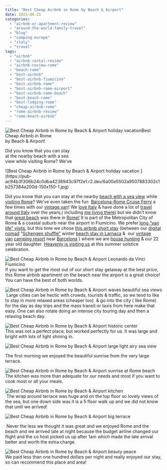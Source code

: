 ```yaml
---
title: "Best Cheap Airbnb in Rome by Beach & Airport"
date: 2023-06-21
categories: 
  - "airbnb-or-apartment-review"
  - "around-the-world-family-travel"
  - "blog"
  - "camping-europe"
  - "italy"
  - "travel"
tags: 
  - "airbnb"
  - "airbnb-rental-review"
  - "airbnb-review-rome"
  - "beach-rome"
  - "best-airbnb"
  - "best-airbnb-fiumicino"
  - "best-airbnb-rome"
  - "best-airbnb-rome-airport"
  - "best-airbnb-rome-beach"
  - "best-beach-rome"
  - "best-lodging-rome"
  - "cheap-airbnb-rome"
  - "rome-airbnb-review"
  - "rome-beach-airbnb"
---
```


  
![Best Cheap Airbnb in Rome by Beach & Airport holiday  vacation ](https://pub-ac94b3f306b24c0dba4238943c97f2e1.r2.dev/6a00e5502a9507883302c1b2573813200d-300x179-1.jpg)Best Cheap Airbnb in Rome  
by Beach & Airport!  
  
Did you know that you can stay  
at the nearby beach with a sea  
[](https://www.timeout.com/rome/things-to-do/best-beaches-in-rome)view while visiting Rome? We've

<!--more--> ![Best Cheap Airbnb in Rome by Beach & Airport holiday  vacation ](https://pub-ac94b3f306b24c0dba4238943c97f2e1.r2.dev/6a00e5502a9507883302c1b257384a200d-150x150-1.jpg)  
  
Did you know that you can stay at the nearby [beach with a sea view](https://www.timeout.com/rome/things-to-do/best-beaches-in-rome) while [visiting Rome](http://soultravelers3new.local/2023/05/rome-in-spring-top-tips-for-a-perfect-day.html#more)? We've even taken the fun  [Barcelona-Rome Cruise Ferry](http://soultravelers3new.local/2007/05/barcelona-rome.html) a few times with our [vintage van](http://soultravelers3new.local/2022/06/tiny-house-on-wheels-vintage-rv-remodel-.html)! We [love Italy](http://soultravelers3new.local/2010/06/family-travel-italy-verona-farm-stay-agritourismo-romeo-juliet-arena-opera.html) & have done a lot of [travel around Italy](http://soultravelers3new.local/2013/03/italy-with-kids-travel-tips.html) over the years,( including [me living there](http://soultravelers3new.local/2013/01/how-my-almost-teen-became-a-model-.html)) but we didn’t know that [great beach](http://soultravelers3new.local/2007/05/italian-memoria.html) was there in [Rome!](http://soultravelers3new.local/2007/05/roma.html) It is part of the Metropolitan City of Rome & a coastal suburb near the airport in Fiumicino. We prefer [long “van life” visits](http://soultravelers3new.local/2022/01/americans-van-life-in-europe-2022.html), but this time we chose [this airbnb short stay](https://www.airbnb.com/rooms/783309690923540302?source_impression_id=p3_1687364405_fl2ahVshw5olbMML) (between our [digital nomad](http://soultravelers3new.local/2022/09/vacation-vs-full-time-travel-digital-nomad-lifestyle.html) "[Schengen shuffle"](http://soultravelers3new.local/2023/05/what-is-schengen-shuffle-travel-how-to-do-it.html#more) winter [beach stay in Larnaca](http://soultravelers3new.local/2023/02/larnaca-travel-tips-.html) &  our [vintage van](http://soultravelers3new.local/2022/07/camping-spain-simple-pleasures.html#more) [camping resort](http://soultravelers3new.local/2022/05/cheap-furnished-rentals-in-barcelona-beach-resort.html) near [Barcelona](http://soultravelers3new.local/2022/04/21-of-the-best-things-to-do-in-barcelona-in-2022.html) ) where we are [house hunting](http://soultravelers3new.local/2022/07/americans-house-hunting-in-spain-home-buying-abroad-.html) & our 22 year old daughter  [Heavenly is visiting us](http://soultravelers3new.local/2023/05/heavenly-reyna-lands-next-movie-hits-twitchcon-paris.html#more) at this summer solstice celebration.   
  
![Best Cheap Airbnb in Rome by Beach & Airport  Leonardo da Vinci Fiumicino ](https://pub-ac94b3f306b24c0dba4238943c97f2e1.r2.dev/6a00e5502a9507883302c1a6cb55ce200b-300x218-1.jpg)  
If you want to get the most out of our short stay getaway at the best price, this Rome airbnb apartment on the beach near the airport is a great choice! You can have the best of both worlds.   
  
  
![Best Cheap Airbnb in Rome by Beach & Airport  waves beautiful sea views ](https://pub-ac94b3f306b24c0dba4238943c97f2e1.r2.dev/6a00e5502a9507883302c1a6cb53a8200b-scaled-1.jpg)  
 Large cities can be hectic with crowds, tourists & traffic, so we tend to like to stay in more relaxed areas (cheaper too)  & go into the city ( like Rome) for the day as day trips and the mass transit or taxis from here make that easy. One can also rotate doing an intense city touring day and then a relaxing beach day.   
  
![Best Cheap Airbnb in Rome by Beach & Airport  historic center ](https://pub-ac94b3f306b24c0dba4238943c97f2e1.r2.dev/6a00e5502a9507883302c1b2573bdf200d-1536x1109-1.jpg)  
This was not a perfect place, but worked perfectly for us. It was large and bright with lots of light shining in.   
  
![Best Cheap Airbnb in Rome by Beach & Airport large  light  airy sea view ](https://pub-ac94b3f306b24c0dba4238943c97f2e1.r2.dev/6a00e5502a9507883302b751a8cbf6200c-1536x1011-1.jpg)  
  
The first morning we enjoyed the beautiful sunrise from the very large terrace.   
  
![Best Cheap Airbnb in Rome by Beach & Airport sunrise at Rome beach ](https://pub-ac94b3f306b24c0dba4238943c97f2e1.r2.dev/6a00e5502a9507883302c1b2573c2c200d-150x150-1.jpg)  
The kitchen was more than adequate for our needs and most if you want to cook most or all your meals.  
  
![Best Cheap Airbnb in Rome by Beach & Airport  kitchen ](https://pub-ac94b3f306b24c0dba4238943c97f2e1.r2.dev/6a00e5502a9507883302c1a6cb56e7200b-300x207-1.jpg)  
 The wrap around terrace was huge and on the top floor so lovely views of the sea, but one down side was it is a 5 floor walk up and we did not know that until we arrived!  
  

![Best Cheap Airbnb in Rome by Beach & Airport  big terrace ](https://pub-ac94b3f306b24c0dba4238943c97f2e1.r2.dev/6a00e5502a9507883302c1a6cb5767200b-scaled.jpg)

 Never the less we thought it was great and we enjoyed Rome and the beach and we arrived late at night because the budget airline changed our flight and the co host picked us up after 1am which made the late arrival better and worth the extra charge.   
  
![Best Cheap Airbnb in Rome by Beach & Airport  beauty peace ](https://pub-ac94b3f306b24c0dba4238943c97f2e1.r2.dev/6a00e5502a9507883302c1b2573cbe200d-2048x1607-1.jpg)  
We paid less than one hundred dollars per night and really enjoyed our stay, so can recommend this place and area!
